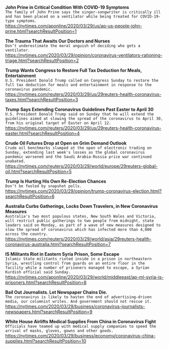 **John Prine in Critical Condition With COVID-19 Symptoms**\
`The family of John Prine says the singer-songwriter is critically ill and has been placed on a ventilator while being treated for COVID-19-type symptoms.`\
https://nytimes.com/aponline/2020/03/29/us/ap-us-people-john-prine.html?searchResultPosition=1

**The Trauma That Awaits Our Doctors and Nurses**\
`Don’t underestimate the moral anguish of deciding who gets a ventilator.`\
https://nytimes.com/2020/03/29/opinion/coronavirus-ventilators-rationing-triage.html?searchResultPosition=2

**Trump Wants Congress to Restore Full Tax Deduction for Meals, Entertainment**\
`U.S. President Donald Trump called on Congress Sunday to restore the full tax deduction for meals and entertainment in response to the coronavirus pandemic.`\
https://nytimes.com/reuters/2020/03/29/us/29reuters-health-coronavirus-taxes.html?searchResultPosition=3

**Trump Says Extending Coronavirus Guidelines Past Easter to April 30**\
`U.S. President Donald Trump said on Sunday that he will extend the guidelines aimed at slowing the spread of the coronavirus to April 30, from his original target of Easter on April 12.`\
https://nytimes.com/reuters/2020/03/29/us/29reuters-health-coronavirus-easter.html?searchResultPosition=4

**Crude Oil Futures Drop at Open on Grim Demand Outlook**\
`Crude oil benchmarks slumped at the open of electronic trading on Sunday, extending last week's losses as the global coronavirus pandemic worsened and the Saudi Arabia-Russia price war continued unabated.`\
https://nytimes.com/reuters/2020/03/29/world/europe/29reuters-global-oil.html?searchResultPosition=5

**Trump Is Hurting His Own Re-Election Chances**\
`Don’t be fooled by snapshot polls.`\
https://nytimes.com/2020/03/29/opinion/trump-coronavirus-election.html?searchResultPosition=6

**Australia Curbs Gatherings, Locks Down Travelers, in New Coronavirus Measures**\
`Australia's two most populous states, New South Wales and Victoria, will restrict public gatherings to two people from midnight, state leaders said on Monday, as part of a wave of new measures designed to slow the spread of coronavirus which has infected more than 4,000 across the country.`\
https://nytimes.com/reuters/2020/03/29/world/asia/29reuters-health-coronavirus-australia.html?searchResultPosition=7

**IS Militants Riot in Eastern Syria Prison, Some Escape**\
`Islamic State militants rioted inside in a prison in northeastern Syria, wrestling control from guards on an entire floor in the facility while a number of prisoners managed to escape, a Syrian Kurdish official said Sunday. `\
https://nytimes.com/aponline/2020/03/29/world/middleeast/ap-ml-syria-is-prisoners.html?searchResultPosition=8

**Bail Out Journalists. Let Newspaper Chains Die.**\
`The coronavirus is likely to hasten the end of advertising-driven media, our columnist writes. And government should not rescue it.`\
https://nytimes.com/2020/03/29/business/coronavirus-journalists-newspapers.html?searchResultPosition=9

**White House Airlifts Medical Supplies From China in Coronavirus Fight**\
`Officials have teamed up with medical supply companies to speed the arrival of masks, gloves, gowns and other goods.`\
https://nytimes.com/2020/03/29/business/economy/coronavirus-china-supplies.html?searchResultPosition=10


